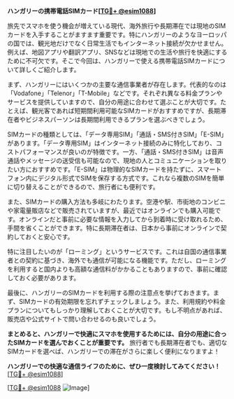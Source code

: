 **ハンガリーの携帯電話SIMカード[[TG💪+ @esim1088](https://t.me/s/esim1088)]**

旅先でスマホを使う機会が増えている現代、海外旅行や長期滞在では現地のSIMカードを入手することがますます重要です。特にハンガリーのようなヨーロッパの国では、観光地だけでなく日常生活でもインターネット接続が欠かせません。例えば、地図アプリや翻訳アプリ、SNSなどは現地での生活や旅行を快適にするために不可欠です。そこで今回は、ハンガリーで使える携帯電話SIMカードについて詳しくご紹介します。

まず、ハンガリーにはいくつかの主要な通信事業者が存在します。代表的なのは「Vodafone」「Telenor」「T-Mobile」などです。それぞれ異なる料金プランやサービスを提供していますので、自分の用途に合わせて選ぶことが大切です。たとえば、観光客であれば短期間利用可能なSIMカードがおすすめですが、長期滞在者やビジネスパーソンは長期間利用できるプランを選ぶべきでしょう。

SIMカードの種類としては、「データ専用SIM」「通話・SMS付きSIM」「E-SIM」があります。「データ専用SIM」はインターネット接続のみに特化しており、コストパフォーマンスが良いのが特徴です。一方、「通話・SMS付きSIM」は音声通話やメッセージの送受信も可能なので、現地の人とコミュニケーションを取りたい方におすすめです。「E-SIM」は物理的なSIMカードを持たずに、スマートフォン内にデジタル形式でSIMを保存する方式です。これなら複数のSIMを簡単に切り替えることができるので、旅行者にも便利です。

また、SIMカードの購入方法も多岐にわたります。空港や駅、市街地のコンビニや家電量販店などで販売されていますが、最近ではオンラインでも購入可能です。オンラインだと事前に必要な情報を入力してから到着時に受け取れるため、手間を省くことができます。特に長期滞在者は、日本から事前にオンラインで契約しておくと安心です。

特に注目したいのが「ローミング」というサービスです。これは自国の通信事業者との契約に基づき、海外でも通信が可能になる機能です。ただし、ローミングを利用すると国内よりも高額な通信料がかかることもありますので、事前に確認しておく必要があります。

最後に、ハンガリーのSIMカードを利用する際の注意点を挙げておきます。まず、SIMカードの有効期限を忘れずチェックしましょう。また、利用規約や料金プランについてもしっかり理解しておくことが大切です。もし不明点があれば、販売店や公式サイトで問い合わせるのも良いでしょう。

**まとめると、ハンガリーで快適にスマホを使用するためには、自分の用途に合ったSIMカードを選んでおくことが重要です。** 旅行者でも長期滞在者でも、適切なSIMカードを選べば、ハンガリーでの滞在がさらに楽しく便利になりますよ！

**ハンガリーでの快適な通信ライフのために、ぜひ一度検討してみてください！** [[TG💪+ @esim1088](https://t.me/s/esim1088)]

[[TG💪+ @esim1088](https://t.me/s/esim1088) ![Image](https://i.postimg.cc/Y0z9fWf4/image.png)]